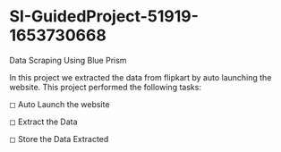 # SI-GuidedProject-51919-1653730668

Data Scraping Using Blue Prism


In this project we extracted the data from flipkart by auto launching the website. This project performed the following tasks:

◻ Auto Launch the website 

◻ Extract the Data 

◻ Store the Data Extracted

